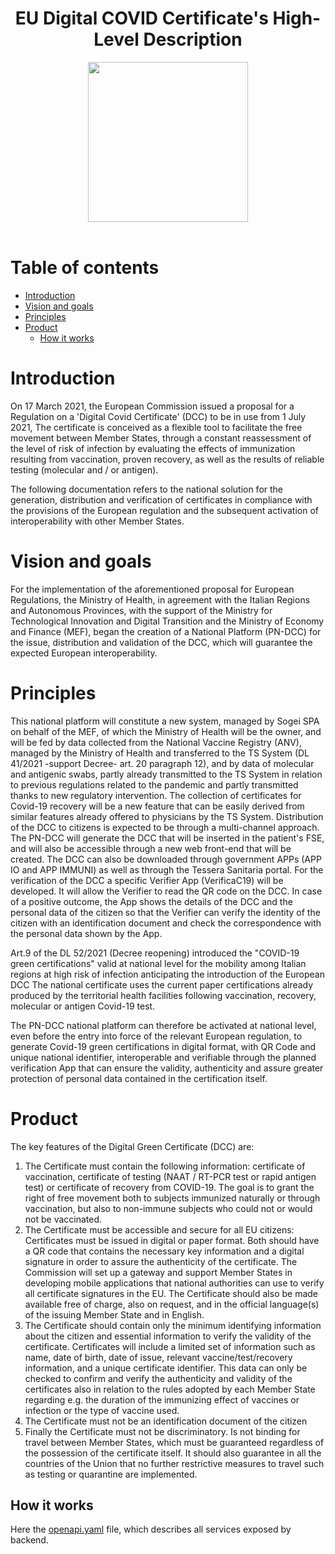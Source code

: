 <h1 align="center">EU Digital COVID Certificate's High-Level Description</h1>

<div align="center">
<img width="256" height="256" src="img/logo-dcg.png">
</div>

<br />

# Table of contents

- [Introduction](#introduction)
- [Vision and goals](#vision-and-goals)
- [Principles](#principles)
- [Product](#product)
  - [How it works](#product--how-it-works)


# Introduction
On 17 March 2021, the European Commission issued a proposal for a Regulation on a 'Digital Covid Certificate' (DCC) to be in use from 1 July 2021, The certificate is conceived as a flexible tool to facilitate the free movement between Member States, through a constant reassessment of the level of risk of infection by evaluating the effects of immunization resulting from vaccination, proven recovery, as well as the results of reliable testing (molecular and / or antigen).

The following documentation refers to the national solution for the generation, distribution and verification of certificates in compliance with the provisions of the European regulation and the subsequent activation of interoperability with other Member States.

# Vision and goals
For the implementation of the aforementioned proposal for European Regulations, the Ministry of Health, in agreement with the Italian Regions and Autonomous Provinces, with the support of the Ministry for Technological Innovation and Digital Transition and the Ministry of Economy and Finance (MEF), began the creation of a National Platform (PN-DCC) for the issue, distribution and validation of the DCC, which will guarantee the expected European interoperability.

# Principles
This national platform will constitute a new system, managed by Sogei SPA on behalf of the MEF, of which the Ministry of Health will be the owner, and will be fed by data collected from the National Vaccine Registry (ANV), managed by the Ministry of Health and transferred to the TS System (DL 41/2021 -support Decree- art. 20 paragraph 12), and by data of molecular and antigenic swabs, partly already transmitted to the TS System in relation to previous regulations related to the pandemic and partly transmitted thanks to new regulatory intervention. The collection of certificates for Covid-19 recovery will be a new feature that can be easily derived from similar features already offered to physicians by the TS System.
Distribution of the DCC to citizens is expected to be through a multi-channel approach. The PN-DCC will generate the DCC that will be inserted in the patient's FSE, and will also be accessible through a new web front-end that will be created. The DCC can also be downloaded through government APPs (APP IO and APP IMMUNI) as well as through the Tessera Sanitaria portal.
For the verification of the DCC a specific  Verifier App (VerificaC19) will be developed. It will allow the Verifier to read the QR code on the DCC.  In case of a positive outcome, the App shows the details of the DCC and the personal data of the citizen so that the Verifier can verify the identity of the citizen with an identification document and check the correspondence with the personal data shown by the App.

Art.9  of the DL 52/2021 (Decree reopening) introduced  the "COVID-19 green certifications" valid at national level for the mobility among Italian regions at high risk of infection anticipating the introduction of the European DCC The national certificate uses the current paper certifications already produced by the territorial health facilities following vaccination, recovery, molecular or antigen Covid-19 test.

The PN-DCC national platform can therefore be activated at national level, even before the entry into force of the relevant European regulation, to generate  Covid-19 green certifications in digital format, with QR Code and unique national identifier, interoperable and verifiable through the planned verification App that can ensure the validity, authenticity and assure greater protection of personal data contained in the certification itself.

# Product
The key features of the Digital Green Certificate (DCC) are:
1. The Certificate must contain the following information: certificate of vaccination, certificate of testing (NAAT / RT-PCR test or rapid antigen test) or certificate of recovery from COVID-19. The goal is to grant the right of free movement both to subjects immunized naturally or through vaccination, but also to non-immune subjects who could not or would not be vaccinated.
2. The Certificate must be accessible and secure for all EU citizens:
Certificates must be issued in digital or paper format. Both should have a QR code that contains the necessary key information and a digital signature in order to assure the authenticity of the certificate.
The Commission will set up a gateway and support Member States in developing mobile applications that national authorities can use to verify all certificate signatures in the EU.
The Certificate should also be made available free of charge, also on request, and in the official language(s) of the issuing Member State and in English.
3. The Certificate should contain only the minimum identifying information about the citizen and essential information to verify the validity of the certificate. Certificates will include a limited set of information such as name, date of birth, date of issue, relevant vaccine/test/recovery information, and a unique certificate identifier.
This data can only be checked to confirm and verify the authenticity and validity of the certificates also in relation to the rules adopted by each Member State regarding e.g. the duration of the immunizing effect of vaccines or infection or the type of vaccine used. 
4. The Certificate must not be an identification document of the citizen 
5. Finally the Certificate must not be discriminatory. Is not binding for travel between Member States, which must be guaranteed regardless of the possession of the certificate itself.
It should also guarantee in all the countries of the Union that no further restrictive measures to travel such as testing or quarantine are implemented.

## How it works
Here the [openapi.yaml](./openapi.yaml) file, which describes all services exposed by backend.
